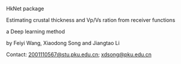 HkNet package

Estimating crustal thickness and Vp/Vs ration from receiver functions

a Deep learning method 

by Feiyi Wang, Xiaodong Song and Jiangtao Li


Contact: 2001110567@stu.pku.edu.cn; xdsong@pku.edu.cn
